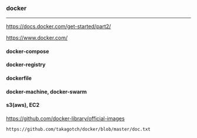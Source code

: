 ### docker
---
https://docs.docker.com/get-started/part2/

https://www.docker.com/

#### docker-compose
#### docker-registry
#### dockerfile
#### docker-machine, docker-swarm
#### s3(aws), EC2

####
####

https://github.com/docker-library/official-images


```
https://github.com/takagotch/docker/blob/master/doc.txt

```

```sh
```

```
```

